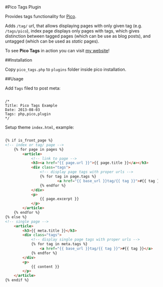 #Pico Tags Plugin

Provides tags functionality for [Pico](http://pico.dev7studios.com).

Adds `/tag/` url, that allows displaying pages with only given tag (e.g. `/tags/pico`), index page displays only pages with tags, which gives distinction between tagged pages (which can be use as blog posts), and untagged (which can be used as *static* pages).

To see **Pico Tags** in action you can visit [my website](http://treesmovethemost.com)!

##Installation

Copy `pico_tags.php` to `plugins` folder inside pico installation.

##Usage

Add `Tags` filed to post meta:

```

/*
Title: Pico Tags Example
Date: 2013-08-03
Tags: php,pico,plugin
*/

```

Setup theme `index.html`, example:

```html

{% if is_front_page %}
<!-- index or tag/ page -->
	{% for page in pages %}
		<article>
			<!-- link to page -->
			<h3><a href="{{ page.url }}">{{ page.title }}</a></h3>
			<div class="tags">
				<!-- display page tags with proper urls -->
				{% for tag in page.tags %}
						<a href="{{ base_url }}tag/{{ tag }}">#{{ tag }}</a>
				{% endfor %}
			</div>
			<p>
				{{ page.excerpt }}
			</p>
		</article>
	{% endfor %}
{% else %}
<!-- single page -->
	<article>				
		<h3>{{ meta.title }}</h3>
		<div class="tags">
			<!-- display single page tags with proper urls -->
			{% for tag in meta.tags %}
				<a href="{{ base_url }}tag/{{ tag }}">#{{ tag }}</a>
			{% endfor %}
		</div>
		<p>
			{{ content }}
		</p>
	</article>
{% endif %}

```

